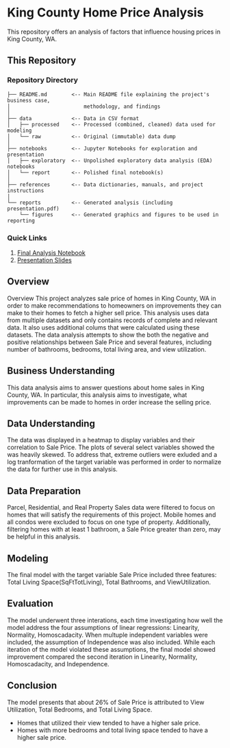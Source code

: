 # King County Home Price Analysis

This repository offers an analysis of factors that influence housing prices in King County, WA.

## This Repository

### Repository Directory

```
├── README.md        <-- Main README file explaining the project's business case,
│                        methodology, and findings
│
├── data             <-- Data in CSV format
│   ├── processed    <-- Processed (combined, cleaned) data used for modeling
│   └── raw          <-- Original (immutable) data dump
│
├── notebooks        <-- Jupyter Notebooks for exploration and presentation
│   ├── exploratory  <-- Unpolished exploratory data analysis (EDA) notebooks
│   └── report       <-- Polished final notebook(s)
│
├── references       <-- Data dictionaries, manuals, and project instructions
│
└── reports          <-- Generated analysis (including presentation.pdf)
    └── figures      <-- Generated graphics and figures to be used in reporting
```

### Quick Links

1. [Final Analysis Notebook](notebooks/exploratory/final_notebook.ipynb)
2. [Presentation Slides](reports/presentation.pdf)


## Overview

Overview
This project analyzes sale price of homes in King County, WA in order to make recommendations to homeowners on improvements they can make to their homes to fetch a higher sell price. This analysis uses data from multiple datasets and only contains records of complete and relevant data. It also uses additional colums that were calculated using these datasets. The data analysis attempts to show the both the negative and positive relationships between Sale Price and several features, including number of bathrooms, bedrooms, total living area, and view utilization.


## Business Understanding

This data analysis aims to answer questions about home sales in King County, WA. In particular, this analysis aims to investigate, what improvements can be made to homes in order increase the selling price.

## Data Understanding

The data was displayed in a heatmap to display variables and their correlation to Sale Price. The plots of several select variables showed the was heavily skewed. To address that, extreme outliers were exluded and a log tranformation of the target variable was performed in order to normalize the data for further use in this analysis.




## Data Preparation

Parcel,  Residential, and Real Property Sales data were filtered to focus on homes that will satisfy the requirements of this project. Mobile homes and all condos were excluded to focus on one type of property. Additionally, filtering homes with at least 1 bathroom, a Sale Price greater than zero, may be helpful in this analysis.

## Modeling

The final model with the target variable Sale Price included three features: Total Living Space(SqFtTotLiving), Total Bathrooms, and ViewUtilization. 

## Evaluation

The model underwent three interations, each time investigating how well the model address the four assumptions of linear regressions: Linearity, Normality, Homoscadacity. When multuple independent variables were included, the assumption of Independence was also included. While each iteration of the model violated these assumptions, the final model showed improvement compared the second iteration in Linearity, Normality, Homoscadacity, and Independence. 

## Conclusion
The model presents that about 26% of Sale Price is attributed to View Utilization, Total Bedrooms, and Total Living Space.

- Homes that utilized their view tended to have a higher sale price.
- Homes with more bedrooms and total living space tended to have a higher sale price.
